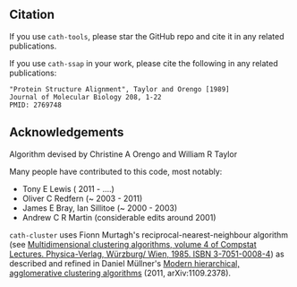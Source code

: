 Citation
--------

If you use `cath-tools`, please star the GitHub repo and cite it in any related publications.

If you use `cath-ssap` in your work, please cite the following in any related publications:

    "Protein Structure Alignment", Taylor and Orengo [1989]
    Journal of Molecular Biology 208, 1-22
    PMID: 2769748

Acknowledgements
----------------

Algorithm devised by Christine A Orengo and William R Taylor

Many people have contributed to this code, most notably:
  * Tony E Lewis               (  2011 - ....)
  * Oliver C Redfern           (~ 2003 - 2011)
  * James E Bray, Ian Sillitoe (~ 2000 - 2003)
  * Andrew C R Martin          (considerable edits around 2001)

`cath-cluster` uses Fionn Murtagh's reciprocal-nearest-neighbour algorithm (see [Multidimensional clustering algorithms, volume 4 of Compstat Lectures.
Physica-Verlag, Würzburg/ Wien, 1985. ISBN 3-7051-0008-4](http://www.multiresolutions.com/strule/MClA/)) as described and refined in Daniel Müllner's [Modern hierarchical, agglomerative clustering algorithms](https://arxiv.org/abs/1109.2378) (2011, arXiv:1109.2378).
